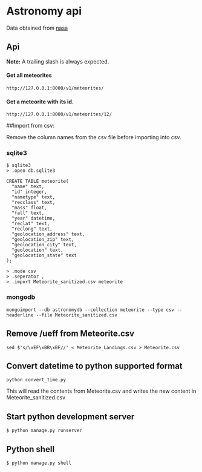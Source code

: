 # Astronomy api

Data obtained from [nasa](https://data.nasa.gov/view/ak9y-cwf9)

## Api

**Note:** A trailing slash is always expected.

#### Get all meteorites
```http://127.0.0.1:8000/v1/meteorites/ ```

#### Get a meteorite with its id.
```http://127.0.0.1:8000/v1/meteorites/12/ ```

##Import from csv:

Remove the column names from the csv file before importing into csv.
### sqlite3
    $ sqlite3
    > .open db.sqlite3

    CREATE TABLE meteorite(
      "name" text,
      "id" integer,
      "nametype" text,
      "recclass" text,
      "mass" float,
      "fall" text,
      "year" datetime,
      "reclat" text,
      "reclong" text,
      "geolocation_address" text,
      "geolocation_zip" text,
      "geolocation_city" text,
      "geolocation" text,
      "geolocation_state" text
    );

    > .mode csv
    > .seperator ,
    > .import Meteorite_sanitized.csv meteorite

### mongodb
    mongoimport --db astronomydb --collection meteorite --type csv --headerline --file Meteorite_sanitized.csv

## Remove /ueff from Meteorite.csv
```sed $'s/\xEF\xBB\xBF//' < Meteorite_Landings.csv > Meteorite.csv```

## Convert datetime to python supported format
```python convert_time.py```

This will read the contents from Meteorite.csv and writes the new content in Meteorite_sanitized.csv

## Start python development server

```$ python manage.py runserver```

## Python shell

```$ python manage.py shell```
